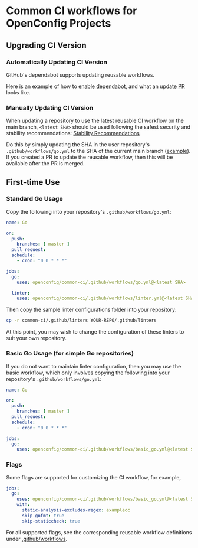 # Common CI workflows for OpenConfig Projects

## Upgrading CI Version

### Automatically Updating CI Version

GitHub's dependabot supports updating reusable workflows.

Here is an example of how to
[enable dependabot](https://github.com/openconfig/goyang/pull/253/files), and
what an [update PR](https://github.com/openconfig/goyang/pull/254) looks like.

### Manually Updating CI Version

When updating a repository to use the latest reusable CI workflow on the main
branch, `<latest SHA>` should be used following the safest security and
stability recommendations:
[Stability Recommendations](https://docs.github.com/en/actions/using-workflows/reusing-workflows#calling-a-reusable-workflow)

Do this by simply updating the SHA in the user repository's
`.github/workflows/go.yml` to the SHA of the current main branch
([example](https://github.com/openconfig/kne/pull/371/files#diff-678682767f2477de3e3c546746f8568b9a1942b2c647d32331d7e774b8ff8d9f)).
If you created a PR to update the reusable workflow, then this will be available
after the PR is merged.

## First-time Use

### Standard Go Usage

Copy the following into your repository's `.github/workflows/go.yml`:

```yaml
name: Go

on:
  push:
    branches: [ master ]
  pull_request:
  schedule:
    - cron: "0 0 * * *"

jobs:
  go:
    uses: openconfig/common-ci/.github/workflows/go.yml@<latest SHA>

  linter:
    uses: openconfig/common-ci/.github/workflows/linter.yml@<latest SHA>
```

Then copy the sample linter configurations folder into your repository:

```bash
cp -r common-ci/.github/linters YOUR-REPO/.github/linters
```

At this point, you may wish to change the configuration of these linters to suit
your own repository.

### Basic Go Usage (for simple Go repositories)

If you do not want to maintain linter configuration, then you may use the basic
workflow, which only involves copying the following into your repository's
`.github/workflows/go.yml`:

```yaml
name: Go

on:
  push:
    branches: [ master ]
  pull_request:
  schedule:
    - cron: "0 0 * * *"

jobs:
  go:
    uses: openconfig/common-ci/.github/workflows/basic_go.yml@<latest SHA>
```

### Flags

Some flags are supported for customizing the CI workflow, for example,

```yaml
jobs:
  go:
    uses: openconfig/common-ci/.github/workflows/basic_go.yml@<latest SHA>
    with:
      static-analysis-excludes-regex: exampleoc
      skip-gofmt: true
      skip-staticcheck: true
```

For all supported flags, see the corresponding reusable workflow definitions
under [.github/workflows](.github/workflows).
